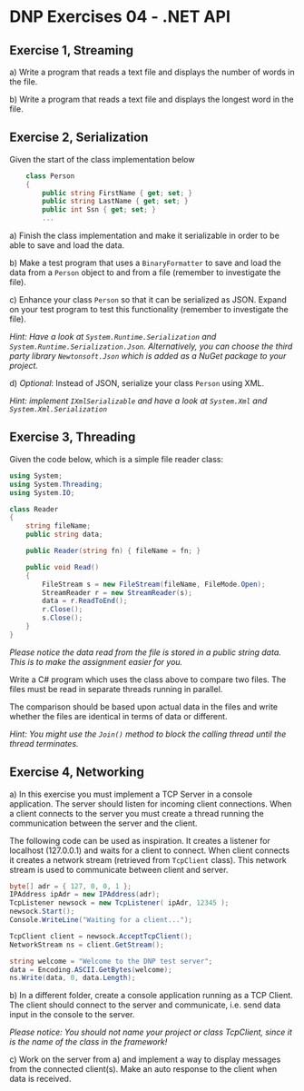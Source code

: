 # DNP Exercises 04 - .NET API

## Exercise 1, Streaming

a) Write a program that reads a text file and displays the number of words in the file.

b) Write a program that reads a text file and displays the longest word in the file.

## Exercise 2, Serialization

Given the start of the class implementation below

```csharp
    class Person
    {
        public string FirstName { get; set; }
        public string LastName { get; set; }
        public int Ssn { get; set; }
        ...
```

a) Finish the class implementation and make it serializable in order to be able to save and load the data.

b) Make a test program that uses a `BinaryFormatter` to save and load the data from a `Person` object to and from a file (remember to investigate the file).

c) Enhance your class `Person` so that it can be serialized as JSON. Expand on your test program to test this functionality (remember to investigate the file).

*Hint: Have a look at `System.Runtime.Serialization` and `System.Runtime.Serialization.Json`. Alternatively, you can choose the third party library `Newtonsoft.Json` which is added as a NuGet package to your project.*

d) *Optional*: Instead of JSON, serialize your class `Person` using XML.

*Hint: implement `IXmlSerializable` and have a look at `System.Xml` and `System.Xml.Serialization`*

## Exercise 3, Threading

Given the code below, which is a simple file reader class:

```csharp
using System;
using System.Threading;
using System.IO;

class Reader
{
    string fileName;
    public string data;

    public Reader(string fn) { fileName = fn; }

    public void Read()
    {
        FileStream s = new FileStream(fileName, FileMode.Open);
        StreamReader r = new StreamReader(s);
        data = r.ReadToEnd();
        r.Close();
        s.Close();
    }
}
```

*Please notice the data read from the file is stored in a public string data. This is to make the assignment easier for you.*

Write a C# program which uses the class above to compare two files. The files must be read in separate threads running in parallel.

The comparison should be based upon actual data in the files and write whether the files are identical in terms of data or different.

*Hint: You might use the `Join()` method to block the calling thread until the thread terminates.*

## Exercise 4, Networking

a) In this exercise you must implement a TCP Server in a console application. The server should listen for incoming client connections. When a client connects to the server you must create a thread running the communication between the server and the client.

The following code can be used as inspiration. It creates a listener for localhost (127.0.0.1) and waits for a client to connect. When client connects it creates a network stream (retrieved from `TcpClient` class). This network stream is used to communicate between client and server.

```csharp
byte[] adr = { 127, 0, 0, 1 };
IPAddress ipAdr = new IPAddress(adr);
TcpListener newsock = new TcpListener( ipAdr, 12345 );
newsock.Start();
Console.WriteLine("Waiting for a client...");

TcpClient client = newsock.AcceptTcpClient();
NetworkStream ns = client.GetStream();

string welcome = "Welcome to the DNP test server";
data = Encoding.ASCII.GetBytes(welcome);
ns.Write(data, 0, data.Length);
```

b) In a different folder, create a console application running as a TCP Client. The client should connect to the server and communicate, i.e. send data input in the console to the server.

*Please notice: You should not name your project or class TcpClient, since it is the name of the class in the framework!*

c) Work on the server from a) and implement a way to display messages from the connected client(s). Make an auto response to the client when data is received.